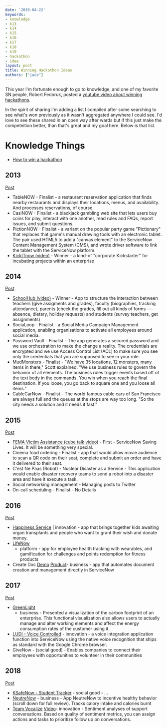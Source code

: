 ```yaml
---
date: '2019-04-22'
keywords:
- knowledge
- k13
- k14
- k15
- k16
- k17
- k18
- k19
- hackathon
- idea
layout: post
title: Winning Hackathon Ideas
authors: ["jace"]
---
```


This year I'm fortunate enough to go to knowledge, and one of my
favorite SN people, Robert Fedoruk, posted a [youtube video about
winning
hackathons](https://www.youtube.com/watch?v=ctzX-ANG_Sk&feature=youtu.be).

In the spirit of sharing I'm adding a list I compiled after some
searching to see what's won previously as it wasn't aggregated anywhere
I could see. I'd love to see these shared in an open way after wards but
if this just make the competeition better, than that's great and my goal
here. Below is that list.

# Knowledge Things

-   [How to win a
    hackathon](https://community.servicenow.com/community?id=community_blog&sys_id=c15d2629dbd0dbc01dcaf3231f961987)

## 2013

[Post](https://web.archive.org/web/20130831022442/http://community.servicenow.com/blog/allanleinwand/createnow-hackathon-check-out-finalist-teams-apps)

-   TableNOW - Finalist - a restaurant reservation application that
    finds nearby restaurants and displays their locations, menus, and
    availability. And processes reservations, of course.
-   CasiNOW - Finalist - a blackjack gambling web site that lets users
    buy coins for play, interact with one another, read rules and FAQs,
    report issues, and submit questions.
-   PictionNOW - Finalist - a variant on the popular party game
    "Pictionary" that replaces that game's manual drawing tools with an
    electronic tablet. The pair used HTML5 to add a "canvas element" to
    the ServiceNow Content Management System (CMS), and wrote driver
    software to link the tablet with the ServiceNow platform.
-   [KickITnow (video)](https://youtu.be/NSWwunAHhjA) - Winner - a
    kind-of "corporate Kickstarter" for incubating projects within an
    enterprise

## 2014

[Post](https://community.servicenow.com/community?id=community_blog&sys_id=a76caea1dbd0dbc01dcaf3231f961993)

-   [SchoolHub (video)](https://vimeo.com/96734925) - Winner - App to
    structure the interaction between teachers (give assigments and
    grades), faculty (biographies, tracking attendance), parents (check
    the grades, fill out all kinds of forms --- absence, dietary,
    holiday requests) and students (survey teachers, get assignments)
-   SociaLoop - Finalist - a Social Media Campaign Management
    application, enabling organisations to activate all employees around
    social media.
-   Password Vault - Finalist - The app generates a secured password and
    we use orchestration to make the change a reality. The credentials
    are encrypted and we use Access Control List (ACL) to make sure you
    see only the credentials that you are supposed to see in your role.
-   MudMonsters - Finalist - "We have 35 locations, 12 monsters, many
    items in there," Scott explained. "We use business rules to govern
    the behavior of all elements. The business rules trigger events
    based off of the text body in the commands. You win when you reach
    the final destination. If you loose, you go back to square one and
    you loose all items."
-   CableCarNow - Finalist - The world famous cable cars of San
    Francisco are always full and the queues at the stops are way too
    long. "So the city needs a solution and it needs it fast."

## 2015

[Post](https://community.servicenow.com/community?id=community_blog&sys_id=0a3daae5dbd0dbc01dcaf3231f9619f9)

-   [FEMA Victim Assistance (cube talk
    video)](https://youtu.be/Kpgqp1otikY?t=54) - First - ServiceNow
    Saving Lives. It will be something very special.
-   Cinema food ordering - Finalist - app that would allow movie
    audience to scan a QR code on their seat, complete and submit an
    order and have it delivered to their seat.
-   C'est Ne Paas (Robot) - Nuclear Disaster as a Service - This
    application would enable disaster recovery teams to send a robot
    into a disaster area and have it execute a task.
-   Social networking management - Managing posts to Twitter
-   On-call scheduling - Finalist - No Details

## 2016

[Post](https://community.servicenow.com/community?id=community_blog&sys_id=26ac6625dbd0dbc01dcaf3231f96191d)

-   [Happiness
    Service](https://www.linium.com/research/news-updates/vote-team-smiles-to-win-servicenow-knowledge16-hackathon)
    \| innovation - app that brings together kids awaiting organ
    transplants and people who want to grant their wish and donate
    money.
-   [LifeNow](https://www.youtube.com/watch?v=4MbyvYW_bvk&feature=youtu.be)
    -   platform - app for employee health tracking with wearables, and
        gamification for challenges and points redemption for fitness
        products
-   Create Doc
    [Demo](https://www.youtube.com/watch?v=jP99ityPijU&feature=youtu.be)
    [Product](https://www.youtube.com/watch?v=FCUpDKi8tnY)- business -
    app that automates document creation and management directly in
    ServiceNow

## 2017

[Post](https://community.servicenow.com/community?id=community_blog&sys_id=193daae5dbd0dbc01dcaf3231f96193d)

-   [GreenLight](https://thewhitespace.io/blog/knowledge17-hackathon-greenlight/)
    -   business - Presented a visualization of the carbon footprint of
        an enterprise. This functional visualization also allows users
        to actually manage and alter working elements and affect the
        energy consumption rates of the customer using it.
-   [LUDI - Voice Controlled](https://github.com/CloudPires/LUDI) -
    innovation - a voice integration application function into
    ServiceNow using the native voice recognition that ships as standard
    with the Google Chrome browser.
-   GiveNow - (social good) - Enables companies to connect their
    employees with opportunities to volunteer in their communities

## 2018

[Post](https://community.servicenow.com/community?id=community_blog&sys_id=2213cba6dbbd13002b6dfb651f9619b1)

-   [KSafeNow - Student
    Tracker](https://www.youtube.com/watch?v=CkzSssZCJTo) - social
    good - ...
-   [NeutreNow](https://www.youtube.com/watch?v=qTOJSro9tBY) -
    business - App NeutreNow to incentive healthy behavior (scroll down
    for full review). Tracks calory intake and calories burnt
-   [Team
    Vocalize](https://www.apnews.com/13a8fbf57e3500578146b42e597f40a0)
    [Video](https://www.youtube.com/watch?v=-Lp9NNPFitY)- innovation -
    Sentiment analyses of support conversations. Based on quality of
    sentiment metrics, you can assign actions and tasks to prioritize
    follow up on conversations.
